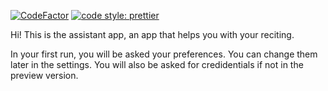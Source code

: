 [![CodeFactor](https://www.codefactor.io/repository/github/assistant-dev/assistant/badge)](https://www.codefactor.io/repository/github/assistant-dev/assistant)
[![code style: prettier](https://img.shields.io/badge/code_style-prettier-ff69b4.svg?style=flat-square)](https://github.com/prettier/prettier)

Hi! This is the assistant app, an app that helps you with your reciting.

In your first run, you will be asked your preferences. You can change them later in the settings. You will also be asked for credidentials if not in the preview version.